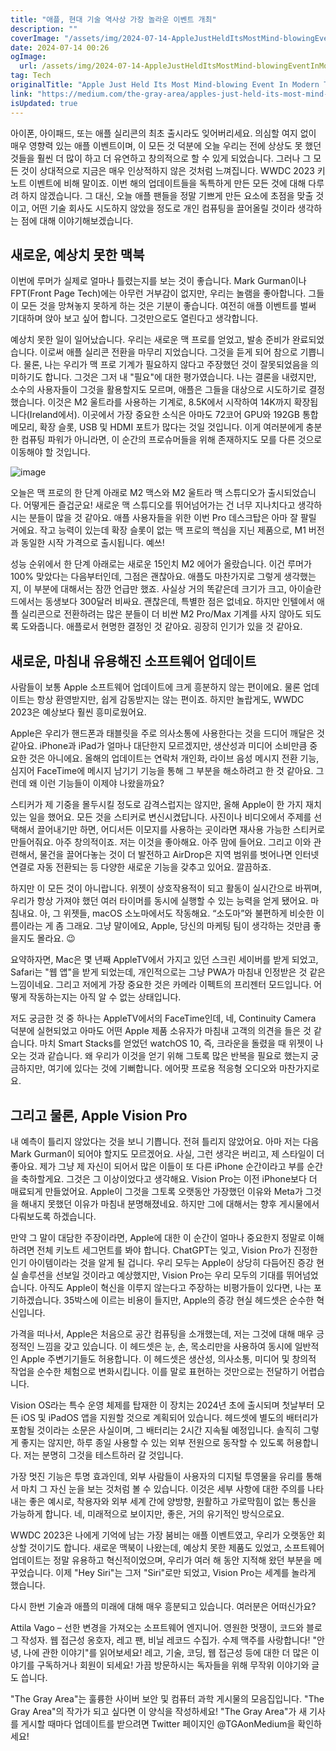 ```yaml
---
title: "애플, 현대 기술 역사상 가장 놀라운 이벤트 개최"
description: ""
coverImage: "/assets/img/2024-07-14-AppleJustHeldItsMostMind-blowingEventInModernTechHistory_0.png"
date: 2024-07-14 00:26
ogImage:
  url: /assets/img/2024-07-14-AppleJustHeldItsMostMind-blowingEventInModernTechHistory_0.png
tag: Tech
originalTitle: "Apple Just Held Its Most Mind-blowing Event In Modern Tech History"
link: "https://medium.com/the-gray-area/apples-just-held-its-most-mind-blowing-event-in-modern-tech-history-520603b24303"
isUpdated: true
---
```


아이폰, 아이패드, 또는 애플 실리콘의 최초 출시라도 잊어버리세요. 의심할 여지 없이 매우 영향력 있는 애플 이벤트이며, 이 모든 것 덕분에 오늘 우리는 전에 상상도 못 했던 것들을 훨씬 더 많이 하고 더 유연하고 창의적으로 할 수 있게 되었습니다. 그러나 그 모든 것이 상대적으로 지금은 매우 인상적하지 않은 것처럼 느껴집니다. WWDC 2023 키노트 이벤트에 비해 말이죠. 이번 해의 업데이트들을 독특하게 만든 모든 것에 대해 다루려 하지 않겠습니다. 그 대신, 오늘 애플 팬들을 정말 기쁘게 만든 요소에 초점을 맞출 것이고, 어떤 기술 회사도 시도하지 않았을 정도로 개인 컴퓨팅을 끌어올릴 것이라 생각하는 점에 대해 이야기해보겠습니다.

## 새로운, 예상치 못한 맥북

이번에 루머가 실제로 얼마나 틀렸는지를 보는 것이 좋습니다. Mark Gurman이나 FPT(Front Page Tech)에는 아무런 거부감이 없지만, 우리는 놀램을 좋아합니다. 그들이 모든 것을 망쳐놓지 못하게 하는 것은 기분이 좋습니다. 여전히 애플 이벤트를 벌써 기대하며 앉아 보고 싶어 합니다. 그것만으로도 열린다고 생각합니다.

예상치 못한 일이 일어났습니다. 우리는 새로운 맥 프로를 얻었고, 발송 준비가 완료되었습니다. 이로써 애플 실리콘 전환을 마무리 지었습니다. 그것을 듣게 되어 참으로 기쁩니다. 물론, 나는 우리가 맥 프로 기계가 필요하지 않다고 주장했던 것이 잘못되었음을 의미하기도 합니다. 그것은 그저 내 "필요"에 대한 평가였습니다. 나는 결론을 내렸지만, 소수의 사용자들이 그것을 활용할지도 모르며, 애플은 그들을 대상으로 시도하기로 결정했습니다. 이것은 M2 울트라를 사용하는 기계로, 8.5K에서 시작하여 14K까지 확장됩니다(Ireland에서). 이곳에서 가장 중요한 소식은 아마도 72코어 GPU와 192GB 통합 메모리, 확장 슬롯, USB 및 HDMI 포트가 많다는 것일 것입니다. 이게 여러분에게 충분한 컴퓨팅 파워가 아니라면, 이 순간의 프로슈머들을 위해 존재하지도 모를 다른 것으로 이동해야 할 것입니다.

<!-- cozy-coder - 수평 -->

<ins class="adsbygoogle"
     style="display:block"
     data-ad-client="ca-pub-4877378276818686"
     data-ad-slot="1107185301"
     data-ad-format="auto"
     data-full-width-responsive="true"></ins>

<script>
     (adsbygoogle = window.adsbygoogle || []).push({});
</script>

![image](/assets/img/2024-07-14-AppleJustHeldItsMostMind-blowingEventInModernTechHistory_0.png)

오늘은 맥 프로의 한 단계 아래로 M2 맥스와 M2 울트라 맥 스튜디오가 출시되었습니다. 어떻게든 즐겁군요! 새로운 맥 스튜디오를 뛰어넘어가는 건 너무 지나치다고 생각하시는 분들이 많을 것 같아요. 애플 사용자들을 위한 이번 Pro 데스크탑은 아마 잘 팔릴 거에요. 작고 능력이 있는데 확장 슬롯이 없는 맥 프로의 핵심을 지닌 제품으로, M1 버전과 동일한 시작 가격으로 출시됩니다. 예쓰!

성능 순위에서 한 단계 아래로는 새로운 15인치 M2 에어가 올랐습니다. 이건 루머가 100% 맞았다는 다음부터인데, 그점은 괜찮아요. 애플도 마찬가지로 그렇게 생각했는지, 이 부분에 대해서는 잠깐 언급만 했죠. 사실상 거의 똑같은데 크기가 크고, 아이슬란드에서는 동생보다 300달러 비싸요. 괜찮은데, 특별한 점은 없네요. 하지만 인텔에서 애플 실리콘으로 전환하려는 많은 분들이 더 비싼 M2 Pro/Max 기계를 사지 않아도 되도록 도와줍니다. 애플로서 현명한 결정인 것 같아요. 굉장히 인기가 있을 것 같아요.

## 새로운, 마침내 유용해진 소프트웨어 업데이트

<!-- cozy-coder - 수평 -->

<ins class="adsbygoogle"
     style="display:block"
     data-ad-client="ca-pub-4877378276818686"
     data-ad-slot="1107185301"
     data-ad-format="auto"
     data-full-width-responsive="true"></ins>

<script>
     (adsbygoogle = window.adsbygoogle || []).push({});
</script>

사람들이 보통 Apple 소프트웨어 업데이트에 크게 흥분하지 않는 편이에요. 물론 업데이트는 항상 환영받지만, 쉽게 감동받지는 않는 편이죠. 하지만 놀랍게도, WWDC 2023은 예상보다 훨씬 흥미로웠어요.

Apple은 우리가 핸드폰과 태블릿을 주로 의사소통에 사용한다는 것을 드디어 깨달은 것 같아요. iPhone과 iPad가 얼마나 대단한지 모르겠지만, 생산성과 미디어 소비만큼 중요한 것은 아니에요. 올해의 업데이트는 연락처 개인화, 라이브 음성 메시지 전환 기능, 심지어 FaceTime에 메시지 남기기 기능을 통해 그 부분을 해소하려고 한 것 같아요. 그런데 왜 이런 기능들이 이제야 나왔을까요?

스티커가 제 기중을 몰두시킬 정도로 감격스럽지는 않지만, 올해 Apple이 한 가지 재치있는 일을 했어요. 모든 것을 스티커로 변신시켰답니다. 사진이나 비디오에서 주제를 선택해서 끌어내기만 하면, 어디서든 이모지를 사용하는 곳이라면 재사용 가능한 스티커로 만들어줘요. 아주 창의적이죠. 저는 이것을 좋아해요. 아주 맘에 들어요. 그리고 이와 관련해서, 물건을 끌어다놓는 것이 더 발전하고 AirDrop은 지역 범위를 벗어나면 인터넷 연결로 자동 전환되는 등 다양한 새로운 기능을 갖추고 있어요. 깔끔하죠.

하지만 이 모든 것이 아니랍니다. 위젯이 상호작용적이 되고 활동이 실시간으로 바뀌며, 우리가 항상 가져야 했던 여러 타이머를 동시에 실행할 수 있는 능력을 얻게 됐어요. 마침내요. 아, 그 위젯들, macOS 소노마에서도 작동해요. “소도마”와 불편하게 비슷한 이름이라는 게 좀 그래요. 그냥 말이에요, Apple, 당신의 마케팅 팀이 생각하는 것만큼 좋을지도 몰라요. 😉

<!-- cozy-coder - 수평 -->

<ins class="adsbygoogle"
     style="display:block"
     data-ad-client="ca-pub-4877378276818686"
     data-ad-slot="1107185301"
     data-ad-format="auto"
     data-full-width-responsive="true"></ins>

<script>
     (adsbygoogle = window.adsbygoogle || []).push({});
</script>

요약하자면, Mac은 몇 년째 AppleTV에서 가지고 있던 스크린 세이버를 받게 되었고, Safari는 "웹 앱"을 받게 되었는데, 개인적으로는 그냥 PWA가 마침내 인정받은 것 같은 느낌이네요. 그리고 저에게 가장 중요한 것은 카메라 이펙트의 프리젠터 모드입니다. 어떻게 작동하는지는 아직 알 수 없는 상태입니다.

저도 궁금한 것 중 하나는 AppleTV에서의 FaceTime인데, 네, Continuity Camera 덕분에 실현되었고 아마도 어떤 Apple 제품 소유자가 마침내 고객의 의견을 들은 것 같습니다. 마치 Smart Stacks를 얻었던 watchOS 10, 즉, 크라운을 돌렸을 때 위젯이 나오는 것과 같습니다. 왜 우리가 이것을 얻기 위해 그토록 많은 반복을 필요로 했는지 궁금하지만, 여기에 있다는 것에 기뻐합니다. 에어팟 프로용 적응형 오디오와 마찬가지로요.

## 그리고 물론, Apple Vision Pro

내 예측이 틀리지 않았다는 것을 보니 기쁩니다. 전혀 틀리지 않았어요. 아마 저는 다음 Mark Gurman이 되어야 할지도 모르겠어요. 사실, 그런 생각은 버리고, 제 스타일이 더 좋아요. 제가 그냥 제 자신이 되어서 많은 이들이 또 다른 iPhone 순간이라고 부를 순간을 축하할게요. 그것은 그 이상이었다고 생각해요. Vision Pro는 이전 iPhone보다 더 매료되게 만들었어요. Apple이 그것을 그토록 오랫동안 가장했던 이유와 Meta가 그것을 해내지 못했던 이유가 마침내 분명해졌네요. 하지만 그에 대해서는 향후 게시물에서 다뤄보도록 하겠습니다.

<!-- cozy-coder - 수평 -->

<ins class="adsbygoogle"
     style="display:block"
     data-ad-client="ca-pub-4877378276818686"
     data-ad-slot="1107185301"
     data-ad-format="auto"
     data-full-width-responsive="true"></ins>

<script>
     (adsbygoogle = window.adsbygoogle || []).push({});
</script>

만약 그 말이 대담한 주장이라면, Apple에 대한 이 순간이 얼마나 중요한지 정말로 이해하려면 전체 키노트 세그먼트를 봐야 합니다. ChatGPT는 잊고, Vision Pro가 진정한 인기 아이템이라는 것을 알게 될 겁니다. 우리 모두는 Apple이 상당히 다듬어진 증강 현실 솔루션을 선보일 것이라고 예상했지만, Vision Pro는 우리 모두의 기대를 뛰어넘었습니다. 아직도 Apple이 혁신을 이루지 않는다고 주장하는 비평가들이 있다면, 나는 포기하겠습니다. 35박스에 이르는 비용이 들지만, Apple의 증강 현실 헤드셋은 순수한 혁신입니다.

가격을 떠나서, Apple은 처음으로 공간 컴퓨팅을 소개했는데, 저는 그것에 대해 매우 긍정적인 느낌을 갖고 있습니다. 이 헤드셋은 눈, 손, 목소리만을 사용하여 동시에 일반적인 Apple 주변기기들도 허용합니다. 이 헤드셋은 생산성, 의사소통, 미디어 및 창의적 작업을 순수한 체험으로 변화시킵니다. 이를 말로 표현하는 것만으로는 전달하기 어렵습니다.

Vision OS라는 특수 운영 체제를 탑재한 이 장치는 2024년 초에 출시되며 첫날부터 모든 iOS 및 iPadOS 앱을 지원할 것으로 계획되어 있습니다. 헤드셋에 별도의 배터리가 포함될 것이라는 소문은 사실이며, 그 배터리는 2시간 지속될 예정입니다. 솔직히 그렇게 좋지는 않지만, 하루 종일 사용할 수 있는 외부 전원으로 동작할 수 있도록 허용합니다. 저는 분명히 그것을 테스트하러 갈 것입니다.

가장 멋진 기능은 투명 효과인데, 외부 사람들이 사용자의 디지털 투영물을 유리를 통해서 마치 그 자신 눈을 보는 것처럼 볼 수 있습니다. 이것은 세부 사항에 대한 주의를 나타내는 좋은 예시로, 착용자와 외부 세계 간에 양방향, 원활하고 가로막힘이 없는 통신을 가능하게 합니다. 네, 미래적으로 보이지만, 좋은, 거의 유기적인 방식으로요.

<!-- cozy-coder - 수평 -->

<ins class="adsbygoogle"
     style="display:block"
     data-ad-client="ca-pub-4877378276818686"
     data-ad-slot="1107185301"
     data-ad-format="auto"
     data-full-width-responsive="true"></ins>

<script>
     (adsbygoogle = window.adsbygoogle || []).push({});
</script>

WWDC 2023은 나에게 기억에 남는 가장 붐비는 애플 이벤트였고, 우리가 오랫동안 회상할 것이기도 합니다. 새로운 맥북이 나왔는데, 예상치 못한 제품도 있었고, 소프트웨어 업데이트는 정말 유용하고 혁신적이었으며, 우리가 여러 해 동안 지적해 왔던 부분을 메꾸었습니다. 이제 "Hey Siri"는 그저 "Siri"로만 되었고, Vision Pro는 세계를 놀라게 했습니다.

다시 한번 기술과 애플의 미래에 대해 매우 흥분되고 있습니다. 여러분은 어떠신가요?

Attila Vago – 선한 변경을 가져오는 소프트웨어 엔지니어. 영원한 멋쟁이, 코드와 블로그 작성자. 웹 접근성 옹호자, 레고 팬, 비닐 레코드 수집가. 수제 맥주를 사랑합니다! "안녕, 나에 관한 이야기"를 읽어보세요! 레고, 기술, 코딩, 웹 접근성 등에 대한 더 많은 이야기를 구독하거나 회원이 되세요! 가끔 방문하시는 독자들을 위해 무작위 이야기와 글도 씁니다.

"The Gray Area"는 훌륭한 사이버 보안 및 컴퓨터 과학 게시물의 모음집입니다. "The Gray Area"의 작가가 되고 싶다면 이 양식을 작성하세요! "The Gray Area"가 새 기사를 게시할 때마다 업데이트를 받으려면 Twitter 페이지인 @TGAonMedium을 확인하세요!
